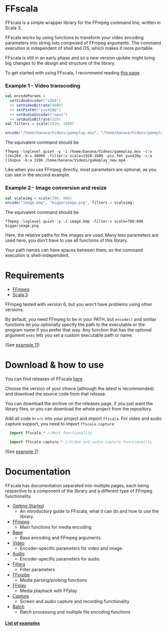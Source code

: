 # FFscala

FFscala is a simple wrapper library for the FFmpeg command line, written in Scala 3.

FFscala works by using functions to transform your video encoding parameters into string lists composed of FFmpeg arguments. The command execution is independent of shell and OS, which makes it more portable.

FFscala is still in an early phase and so a new version update might bring big changes to the design and structure of the library.

To get started with using FFscala, I recommend reading [this page](docs/gettingstarted.md)

### Example 1 - Video transcoding
```scala
val encodeParams =
  setVideoEncoder("x264")
  ++ setVideoBitrate(4000)
  ++ setPixFmt("yuv420p")
  ++ setAudioEncoder("opus")
  ++ setAudioBitrate(320)
val filters = scale(1920, 1080)

encode("/home/banana/Videos/gameplay.mov", "/home/banana/Videos/gameplay.mp4", encodeParams, filters)
```

The equivalent command should be
```
ffmpeg -loglevel quiet -y -i /home/banana/Videos/gameplay.mov -c:v libx264 -b:v 4000k -filter:v scale=1920:1080 -pix_fmt yuv420p -c:a libopus -b:a 320k /home/banana/Videos/gameplay_new.mp4
```
Like when you use FFmpeg directly, most parameters are optional, as you can see in the second example.

### Example 2 - Image conversion and resize
```scala
val scaleimg = scale(700, 800)
encode("image.bmp", "biggerimage.png", filters = scaleimg)
```
The equivalent command should be
```
ffmpeg -loglevel quiet -y -i image.bmp -filter:v scale=700:800 biggerimage.png
```
Here, the relative paths for the images are used. Many less parameters are used here, you don't have to use all functions of this library.

Your path names can have spaces between them, as the command execution is shell-independent.

# Requirements

* [FFmpeg](https://ffmpeg.org/)
* [Scala 3](https://scala-lang.org/)

FFmpeg tested with version 6, but you won't have problems using other versions.

By default, you need FFmpeg to be in your PATH, but ```encode()``` and similar functions let you optionally specify the path to the executable or the program name if you prefer that way. Any function that has the optional argument ```exec``` lets you set a custom executable path or name.

(See [example 11](docs/examples.md))

# Download & how to use

You can find releases of FFscala [here](https://github.com/spacebanana420/ffscala/releases)

Choose the version of your choice (although the latest is recommended) and download the source code from that release.

You can download the archive on the releases page, if you just want the library files, or you can download the whole project from the repository.

Add all code in ```src``` into your project and import ```ffscala```. For video and audio capture support, you need to import ```ffscala.capture```:

```scala
  import ffscala.* //Most functionality

  import ffscala.capture.* //Video and audio capture functionality
```

(See [example 7](docs/examples.md))


# Documentation

FFscala has documentation separated into multiple pages, each being respective to a component of the library and a different type of FFmpeg functionality.

* [Getting Started](docs/gettingstarted.md)
  * An introductory guide to FFscala, what it can do and how to use the library.
* [FFmpeg](docs/ffmpeg.md)
  * Main functions for media encoding
* [Base](docs/base.md)
  * Base encoding and FFmpeg arguments.
* [Video](docs/video.md)
  * Encoder-specific parameters for video and image.
* [Audio](docs/audio.md)
  * Encoder-specific parameters for audio.
* [Filters](docs/filters.md)
  * Filter parameters
* [FFprobe](docs/ffprobe.md)
  * Media parsing/probing functions
* [FFplay](docs/ffplay.md)
  * Media playback with FFplay
* [Capture](docs/capture.md)
  * Screen and audio capture and recording functionality
* [Batch](docs/batch.md)
  * Batch processing and multiple file encoding functions

#### [List of examples](docs/examples.md)
